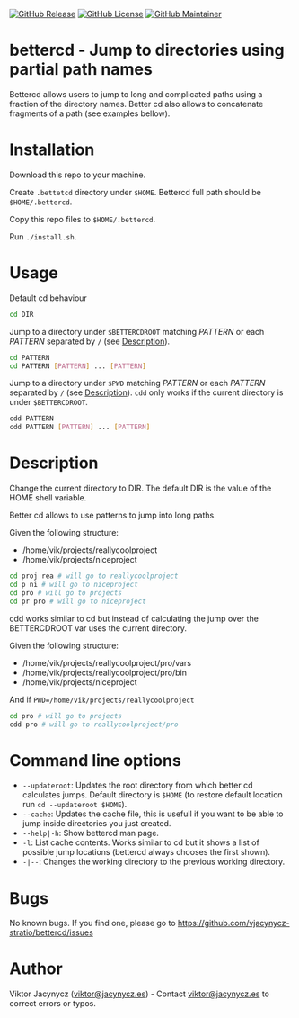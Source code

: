 [![GitHub Release](https://img.shields.io/github/release/vjacynycz-stratio/bettercd.svg?style=for-the-badge)](https://github.com/vjacynycz-stratio/bettercd/releases)
[![GitHub License](https://img.shields.io/github/license/vjacynycz-stratio/bettercd.svg?style=for-the-badge)](https://github.com/vjacynycz-stratio/bettercd/blob/master/LICENSE)
[![GitHub Maintainer](https://img.shields.io/badge/maintainer-vjacynycz--stratio-success.svg?style=for-the-badge)](https://github.com/vjacynycz-stratio)
# bettercd - Jump to directories using partial path names
Bettercd allows users to jump to long and complicated paths using a fraction of the directory names. Better cd also allows to concatenate fragments of a path (see examples bellow).

# Installation

Download this repo to your machine.

Create `.bettetcd` directory under `$HOME`. Bettercd full path should be `$HOME/.bettercd`.

Copy this repo files to  `$HOME/.bettercd`.

Run `./install.sh`.

# Usage

Default cd behaviour
```bash
cd DIR
```

Jump to a directory under `$BETTERCDROOT` matching *PATTERN* or each *PATTERN* separated by `/` (see <a href="#description">Description</a>).
```bash
cd PATTERN
cd PATTERN [PATTERN] ... [PATTERN]
```


Jump to a directory under `$PWD` matching *PATTERN* or each *PATTERN* separated by `/` (see <a href="#description">Description</a>).  `cdd` only works if the current directory is under `$BETTERCDROOT`.
```bash
cdd PATTERN
cdd PATTERN [PATTERN] ... [PATTERN]
```

# Description

Change the current directory to DIR.  The default DIR is the value of the HOME shell variable.

Better cd allows to use patterns to jump into long paths.

Given the following structure:

* /home/vik/projects/reallycoolproject
* /home/vik/projects/niceproject
```bash
cd proj rea # will go to reallycoolproject
cd p ni # will go to niceproject
cd pro # will go to projects
cd pr pro # will go to niceproject
```
cdd works similar to cd but instead of calculating the jump over the BETTERCDROOT var uses the current directory.


Given the following structure:

* /home/vik/projects/reallycoolproject/pro/vars
* /home/vik/projects/reallycoolproject/pro/bin
* /home/vik/projects/niceproject

And if `PWD=/home/vik/projects/reallycoolproject`

```bash
cd pro # will go to projects
cdd pro # will go to reallycoolproject/pro
```

# Command line options

- `--updateroot`: Updates the root directory from which better cd calculates jumps. Default directory is `$HOME` (to restore default location run `cd --updateroot $HOME`).
- `--cache`: Updates the cache file, this is usefull if you want to be able to jump inside directories you just created.
- `--help|-h`: Show bettercd man page.
- `-l`: List cache contents. Works similar to cd but it shows a list of possible jump locations (bettercd always chooses the first shown).
- `-|--`: Changes the working directory to the previous working directory.

# Bugs

No known bugs. If you find one, please go to https://github.com/vjacynycz-stratio/bettercd/issues

# Author 

Viktor Jacynycz (viktor@jacynycz.es) - Contact viktor@jacynycz.es to correct errors or typos.
